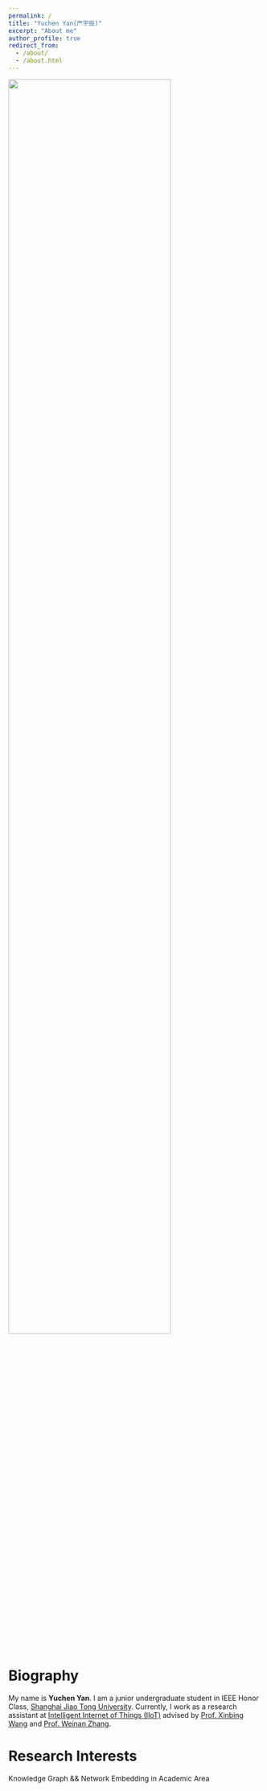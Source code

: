 ```yaml
---
permalink: /
title: "Yuchen Yan(严宇辰)"
excerpt: "About me"
author_profile: true
redirect_from: 
  - /about/
  - /about.html
---
```

<img src="images/yuchenyan.JPG" width = "80%" />

Biography
======
My name is **Yuchen Yan**. I am a junior undergraduate student in IEEE Honor Class, [Shanghai Jiao Tong University](http://www.sjtu.edu.cn). Currently, I work as a research assistant at [Intelligent Internet of Things (IIoT)](http://iiot.sjtu.edu.cn/) advised by [Prof. Xinbing Wang](http://iwct.sjtu.edu.cn/Personal/xwang8/) and [Prof. Weinan Zhang](http://wnzhang.net/).

Research Interests
======
Knowledge Graph && Network Embedding in Academic Area
